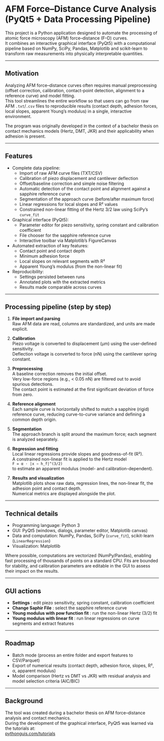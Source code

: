# AFM Force–Distance Curve Analysis (PyQt5 + Data Processing Pipeline)

This project is a Python application designed to automate the processing of atomic force microscopy (AFM) force–distance (F–D) curves.  
It combines an interactive graphical interface (PyQt5) with a computational pipeline based on NumPy, SciPy, Pandas, Matplotlib and scikit-learn to transform raw measurements into physically interpretable quantities.

---

## Motivation

Analyzing AFM force–distance curves often requires manual preprocessing (offset correction, calibration, contact-point detection, alignment to a reference curve) and model fitting.  
This tool streamlines the entire workflow so that users can go from raw AFM `.txt`/`.csv` files to reproducible results (contact depth, adhesion forces, local slopes, apparent Young’s modulus) in a single, interactive environment.

The program was originally developed in the context of a bachelor thesis on contact mechanics models (Hertz, DMT, JKR) and their applicability when adhesion is present.

---

## Features

- Complete data pipeline:
  - Import of raw AFM curve files (TXT/CSV)
  - Calibration of piezo displacement and cantilever deflection
  - Offset/baseline correction and simple noise filtering
  - Automatic detection of the contact point and alignment against a sapphire reference curve
  - Segmentation of the approach curve (before/after maximum force)
  - Linear regressions for local slopes and R² values
  - Constrained non-linear fitting of the Hertz 3/2 law using SciPy’s `curve_fit`
- Graphical interface (PyQt5):
  - Parameter editor for piezo sensitivity, spring constant and calibration coefficient
  - File chooser for the sapphire reference curve
  - Interactive toolbar via Matplotlib’s FigureCanvas
- Automated extraction of key features:
  - Contact point and contact depth
  - Minimum adhesion force
  - Local slopes on relevant segments with R²
  - Apparent Young’s modulus (from the non-linear fit)
- Reproducibility:
  - Settings persisted between runs
  - Annotated plots with the extracted metrics
  - Results made comparable across curves

---

## Processing pipeline (step by step)

1. **File import and parsing**  
   Raw AFM data are read, columns are standardized, and units are made explicit.

2. **Calibration**  
   Piezo voltage is converted to displacement (µm) using the user-defined sensitivity.  
   Deflection voltage is converted to force (nN) using the cantilever spring constant.

3. **Preprocessing**  
   A baseline correction removes the initial offset.  
   Very low-force regions (e.g., < 0.05 nN) are filtered out to avoid spurious detections.  
   The contact point is estimated at the first significant deviation of force from zero.

4. **Reference alignment**  
   Each sample curve is horizontally shifted to match a sapphire (rigid) reference curve, reducing curve-to-curve variance and defining a common depth origin.

5. **Segmentation**  
   The approach branch is split around the maximum force; each segment is analyzed separately.

6. **Regression and fitting**  
   Local linear regressions provide slopes and goodness-of-fit (R²).  
   A constrained non-linear fit is applied to the Hertz model  
   `F = α · |x − h_f|^(3/2)`  
   to estimate an apparent modulus (model- and calibration-dependent).

7. **Results and visualization**  
   Matplotlib plots show raw data, regression lines, the non-linear fit, the adhesion point and contact depth.  
   Numerical metrics are displayed alongside the plot.

---

## Technical details

- Programming language: Python 3
- GUI: PyQt5 (windows, dialogs, parameter editor, Matplotlib canvas)
- Data and computation: NumPy, Pandas, SciPy (`curve_fit`), scikit-learn (`LinearRegression`)
- Visualization: Matplotlib

Where possible, computations are vectorized (NumPy/Pandas), enabling fast processing of thousands of points on a standard CPU. Fits are bounded for stability, and calibration parameters are editable in the GUI to assess their impact on the results.

---

## GUI actions

- **Settings** : edit piezo sensitivity, spring constant, calibration coefficient  
- **Change Saphir File** : select the sapphire reference curve  
- **Young modulus with pow function fit** : run the non-linear Hertz (3/2) fit  
- **Young modulus with linear fit** : run linear regressions on curve segments and extract features  

---

## Roadmap

- Batch mode (process an entire folder and export features to CSV/Parquet)  
- Export of numerical results (contact depth, adhesion force, slopes, R², α, apparent modulus)  
- Model comparison (Hertz vs DMT vs JKR) with residual analysis and model selection criteria (AIC/BIC)  

---

## Background

The tool was created during a bachelor thesis on AFM force–distance analysis and contact mechanics.  
During the development of the graphical interface, PyQt5 was learned via the tutorials at:  
[pythonguis.com/tutorials](https://www.pythonguis.com/tutorials)


